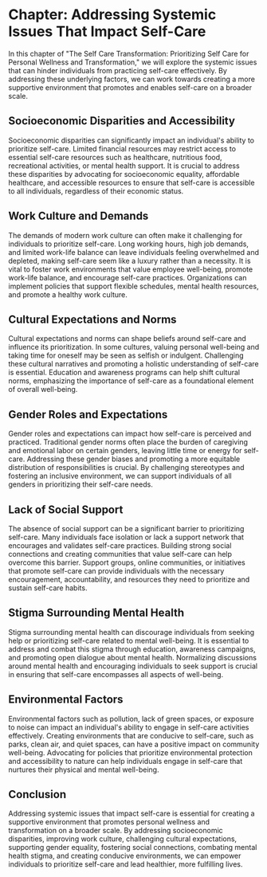 Chapter: Addressing Systemic Issues That Impact Self-Care
=========================================================

In this chapter of "The Self Care Transformation: Prioritizing Self Care for Personal Wellness and Transformation," we will explore the systemic issues that can hinder individuals from practicing self-care effectively. By addressing these underlying factors, we can work towards creating a more supportive environment that promotes and enables self-care on a broader scale.

Socioeconomic Disparities and Accessibility
-------------------------------------------

Socioeconomic disparities can significantly impact an individual's ability to prioritize self-care. Limited financial resources may restrict access to essential self-care resources such as healthcare, nutritious food, recreational activities, or mental health support. It is crucial to address these disparities by advocating for socioeconomic equality, affordable healthcare, and accessible resources to ensure that self-care is accessible to all individuals, regardless of their economic status.

Work Culture and Demands
------------------------

The demands of modern work culture can often make it challenging for individuals to prioritize self-care. Long working hours, high job demands, and limited work-life balance can leave individuals feeling overwhelmed and depleted, making self-care seem like a luxury rather than a necessity. It is vital to foster work environments that value employee well-being, promote work-life balance, and encourage self-care practices. Organizations can implement policies that support flexible schedules, mental health resources, and promote a healthy work culture.

Cultural Expectations and Norms
-------------------------------

Cultural expectations and norms can shape beliefs around self-care and influence its prioritization. In some cultures, valuing personal well-being and taking time for oneself may be seen as selfish or indulgent. Challenging these cultural narratives and promoting a holistic understanding of self-care is essential. Education and awareness programs can help shift cultural norms, emphasizing the importance of self-care as a foundational element of overall well-being.

Gender Roles and Expectations
-----------------------------

Gender roles and expectations can impact how self-care is perceived and practiced. Traditional gender norms often place the burden of caregiving and emotional labor on certain genders, leaving little time or energy for self-care. Addressing these gender biases and promoting a more equitable distribution of responsibilities is crucial. By challenging stereotypes and fostering an inclusive environment, we can support individuals of all genders in prioritizing their self-care needs.

Lack of Social Support
----------------------

The absence of social support can be a significant barrier to prioritizing self-care. Many individuals face isolation or lack a support network that encourages and validates self-care practices. Building strong social connections and creating communities that value self-care can help overcome this barrier. Support groups, online communities, or initiatives that promote self-care can provide individuals with the necessary encouragement, accountability, and resources they need to prioritize and sustain self-care habits.

Stigma Surrounding Mental Health
--------------------------------

Stigma surrounding mental health can discourage individuals from seeking help or prioritizing self-care related to mental well-being. It is essential to address and combat this stigma through education, awareness campaigns, and promoting open dialogue about mental health. Normalizing discussions around mental health and encouraging individuals to seek support is crucial in ensuring that self-care encompasses all aspects of well-being.

Environmental Factors
---------------------

Environmental factors such as pollution, lack of green spaces, or exposure to noise can impact an individual's ability to engage in self-care activities effectively. Creating environments that are conducive to self-care, such as parks, clean air, and quiet spaces, can have a positive impact on community well-being. Advocating for policies that prioritize environmental protection and accessibility to nature can help individuals engage in self-care that nurtures their physical and mental well-being.

Conclusion
----------

Addressing systemic issues that impact self-care is essential for creating a supportive environment that promotes personal wellness and transformation on a broader scale. By addressing socioeconomic disparities, improving work culture, challenging cultural expectations, supporting gender equality, fostering social connections, combating mental health stigma, and creating conducive environments, we can empower individuals to prioritize self-care and lead healthier, more fulfilling lives.

